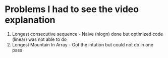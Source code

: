 # Problems I had to see the video explanation 

1. Longest consecutive sequence - Naive (nlogn) done but optimized code (linear) was not able to do
2. Longest Mountain In Array - Got the intution but could not do in one pass 
